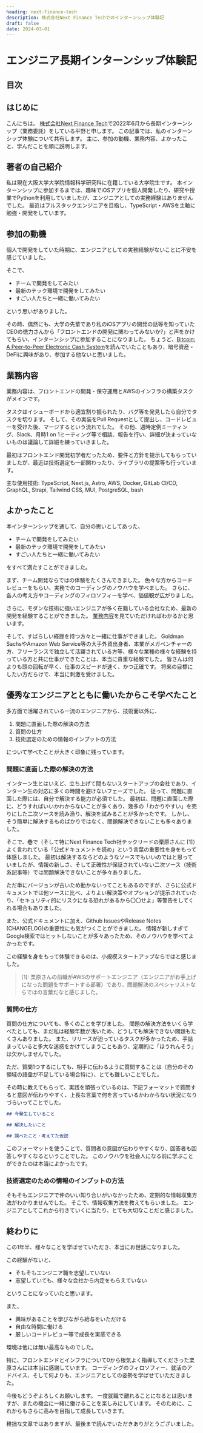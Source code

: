 ```yaml
---
heading: next-finance-tech
description: 株式会社Next Finance Techでのインターンシップ体験記
draft: false
date: 2024-03-01
---
```


# エンジニア長期インターンシップ体験記

## 目次

## はじめに

こんにちは。
[株式会社Next Finance Tech](https://nxt-fintech.com/)で2022年6月から長期インターンシップ（業務委託）をしている平野と申します。
この記事では、私のインターンシップ体験について共有します。
主に、参加の動機、業務内容、よかったこと、学んだことを順に説明します。

## 著者の自己紹介

私は現在大阪大学大学院情報科学研究科に在籍している大学院生です。
本インターンシップに参加するまでは、趣味でiOSアプリを個人開発したり、研究や授業でPythonを利用していましたが、エンジニアとしての実務経験はありませんでした。
最近はフルスタックエンジニアを目指し、TypeScript・AWSを主軸に勉強・開発をしています。

## 参加の動機

個人で開発をしていた時期に、エンジニアとしての実務経験がないことに不安を感じていました。

そこで、

- チームで開発をしてみたい
- 最新のテック環境で開発をしてみたい
- すごい人たちと一緒に働いてみたい

という思いがありました。

その時、偶然にも、大学の先輩であり私のiOSアプリの開発の話等を知っていたCEOの徳力さんから「フロントエンドの開発に関わってみないか?」と声をかけてもらい、インターンシップに参加することになりました。
ちょうど、[Bitcoin: A Peer-to-Peer Electronic Cash System](https://bitcoin.org/bitcoin.pdf)を読んでいたこともあり、暗号資産・DeFiに興味があり、参加する他ないと思いました。

## 業務内容

業務内容は、フロントエンドの開発・保守運用とAWSのインフラの構築タスクがメインです。

タスクはイシューボードから適宜割り振られたり、バグ等を発見したら自分でタスクを切ります。
そして、その実装をPull Requestとして提出し、コードレビューを受けた後、マージするという流れでした。
その他、週時定例ミーティング、Slack、月時1 on 1ミーティング等で相談、報告を行い、詳細が決まっていないものは議論して詳細を練っていきました。

最初はフロントエンド開発初学者だったため、要件と方針を提示してもらっていましたが、最近は技術選定も一部関わったり、ライブラリの提案等も行っています。

主な使用技術: TypeScript, Next.js, Astro, AWS, Docker, GitLab CI/CD, GraphQL, Strapi, Tailwind CSS, MUI, PostgreSQL, bash

## よかったこと

本インターンシップを通して、自分の思いとしてあった、

- チームで開発をしてみたい
- 最新のテック環境で開発をしてみたい
- すごい人たちと一緒に働いてみたい

をすべて満たすことができました。

まず、チーム開発ならではの体験をたくさんできました。
色々な方からコードレビューをもらい、実務でのコーディングのノウハウを学べました。
さらに、各人の考え方やコーディングのフィロソフィーを学べ、価値観が広がりました。

さらに、モダンな技術に強いエンジニアが多く在籍している会社なため、最新の開発を経験することができました。
[業務内容](/blog/next-finance-tech#業務内容)を見ていただければわかるかと思います。

そして、すばらしい経歴を持つ方々と一緒に仕事ができました。
Goldman SachsやAmazon Web Service等の大手外資出身者、本業がメガベンチャーの方、フリーランスで独立して活躍されている方等、様々な業種の様々な経験を持っている方と共に仕事ができたことは、本当に貴重な経験でした。
皆さんは何よりも頭の回転が早く、仕事のスピードが速く、かつ正確です。
将来の目標にしたい方だらけで、本当に刺激を受けました。

## 優秀なエンジニアとともに働いたからこそ学べたこと

多方面で活躍されている一流のエンジニアから、技術面以外に、

1. 問題に直面した際の解決の方法
2. 質問の仕方
3. 技術選定のための情報のインプットの方法

について学べたことが大きく印象に残っています。

### 問題に直面した際の解決の方法

インターン生とはいえど、立ち上げて間もないスタートアップの会社であり、インターン生の対応に多くの時間を避けないフェーズでした。
従って、問題に直面した際には、自分で解決する能力が必須でした。
最初は、問題に直面した際に、どうすればいいかわからないことが多くあり、幾多の「わかりやすい」を売りにした二次ソースを読み漁り、解決を試みることが多かったです。
しかし、そう簡単に解決するものばかりではなく、問題解決できないことも多々ありました。

そこで、巷で（そして特にNext Finance Tech社テックリードの栗原さんに [1]）よく言われている「公式ドキュメントを読め」という言葉の重要性を身をもって体感しました。
最初は解決するならどのようなソースでもいいのではと思っていましたが、情報の新しさ、そして正確性が保証されていない二次ソース（技術系記事等）では問題解決できないことが多々ありました。

ただ単にバージョンが古いため動かないってこともあるのですが、さらに公式ドキュメントでは他ソースに比べ、よりよい解決策やオプションが提示されていたり、「セキュリティ的にリスクになる恐れがあるから〇〇せよ」等警告をしてくれる場合もありました。

また、公式ドキュメントに加え、Github IssuesやRelease Notes (CHANGELOG)の重要性にも気がつくことができました。
情報が新しすぎてGoogle検索ではヒットしないことが多々あったため、そのノウハウを学べてよかったです。

この経験を身をもって体験できるのは、小規模スタートアップならではと感じました。

> \[1]: 栗原さんの前職がAWSのサポートエンジニア（エンジニアがお手上げになった問題をサポートする部署）であり、問題解決のスペシャリストならではの言葉だなと感じました。

### 質問の仕方

質問の仕方についても、多くのことを学びました。
問題の解決方法をいくら学べたとしても、まだ私は経験年数が浅いため、どうしても解決できない問題もたくさんありました。
また、リリースが迫っているタスクが多かったため、手詰まっていると多大な迷惑をかけてしまうこともあり、定期的に「ほうれんそう」は欠かしませんでした。

ただ、質問1つするにしても、相手に伝わるように質問することは（自分のその領域の語彙が不足している場合特に）、とても難しいことでした。

その時に教えてもらって、実践を頑張っているのは、下記フォーマットで質問すると意図が伝わりやすく、上長な言葉で何を言っているかわからない状況になりづらいってことでした。

```markdown
## 今発生していること

## 解決したいこと

## 調べたこと・考えてた仮説
```

このフォーマットを使うことで、質問者の意図が伝わりやすくなり、回答者も回答しやすくなるということでした。
このノウハウを社会人になる前に学ぶことができたのは本当によかったです。

### 技術選定のための情報のインプットの方法

そもそもエンジニアで仲のいい知り合いがいなかったため、定期的な情報収集方法がわかりませんでした。
そこで、情報収集方法を教えてもらいました。
エンジニアとしてこれから行きていくに当たり、とても大切なことだと感じました。

## 終わりに

この1年半、様々なことを学ばせていただき、本当にお世話になりました。

この経験がないと、

- そもそもエンジニア職を志望していない
- 志望していても、様々な会社から内定をもらえていない

ということになっていたと思います。

また、

- 興味があることを学びながら給与をいただける
- 自由な時間に働ける
- 厳しいコードレビュー等で成長を実感できる

環境は他には無い最高なものでした。

特に、フロントエンドとインフラについて0から根気よく指導してくださった栗原さんには本当に感謝しています。
コーディングのフィロソフィー、就活のアドバイス、そして何よりも、エンジニアとしての姿勢を学ばせていただきました。

今後もどうぞよろしくお願いします。
一度就職で離れることになるとは思いますが、またの機会に一緒に働けることを楽しみにしています。
そのために、これからもさらに高みを目指して成長していきます。

稚拙な文章ではありますが、最後まで読んでいただきありがとうございました。
